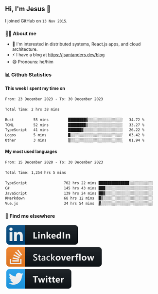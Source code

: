 ## Hi, I'm Jesus 👋

I joined GitHub on `13 Nov 2015`.

<!-- Talking about you -->

### 👨‍💻 About me

- 👦 I'm interested in distributed systems, React.js apps, and cloud architecture.
- ⚡️ I have a blog at <https://jsantanders.dev/blog>
- 😄 Pronouns: he/him

### 📊 Github Statistics

#### This week I spent my time on

<!--START_SECTION:weekly-->

```txt
From: 23 December 2023 - To: 30 December 2023

Total Time: 2 hrs 38 mins

Rust         55 mins         ████████▓░░░░░░░░░░░░░░░░   34.72 %
TOML         52 mins         ████████▒░░░░░░░░░░░░░░░░   33.27 %
TypeScript   41 mins         ██████▓░░░░░░░░░░░░░░░░░░   26.22 %
Logos        5 mins          █░░░░░░░░░░░░░░░░░░░░░░░░   03.42 %
Other        3 mins          ▒░░░░░░░░░░░░░░░░░░░░░░░░   01.94 %
```

<!--END_SECTION:weekly-->

#### My most used languages

<!--START_SECTION:alltime-->

```txt
From: 15 December 2020 - To: 30 December 2023

Total Time: 1,254 hrs 5 mins

TypeScript                 702 hrs 22 mins ██████████████░░░░░░░░░░░   56.01 %
C#                         145 hrs 43 mins ███░░░░░░░░░░░░░░░░░░░░░░   11.62 %
JavaScript                 139 hrs 24 mins ██▓░░░░░░░░░░░░░░░░░░░░░░   11.12 %
RMarkdown                  68 hrs 12 mins  █▒░░░░░░░░░░░░░░░░░░░░░░░   05.44 %
Vue.js                     34 hrs 54 mins  ▓░░░░░░░░░░░░░░░░░░░░░░░░   02.78 %
```

<!--END_SECTION:alltime-->

### 📢 Find me elsewhere

<p>
  <a target="_blank" href="https://linkedin.com/in/jsantanders">
    <img src="https://github.com/jsantanders/jsantanders/blob/master/img/linkedin.svg" alt="LinkedIn" style="vertical-align:top; margin:4px">
  </a>
  
  <a target="_blank" href="https://stackoverflow.com/users/7318331/jesus-santander">
    <img src="https://github.com/jsantanders/jsantanders/blob/master/img/stackoverflow.svg" alt="StackOverflow" style="vertical-align:top; margin:4px">
  </a>
  
  <a target="_blank" href="http://twitter.com/jsantanders">
    <img src="https://github.com/jsantanders/jsantanders/blob/master/img/twitter.svg" alt="Twitter" style="vertical-align:top; margin:4px">
  </a>
</p>
